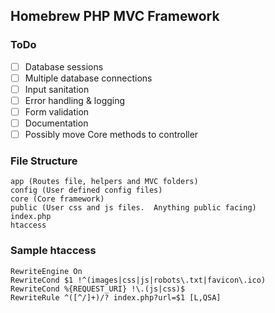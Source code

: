 ## Homebrew PHP MVC Framework

### ToDo
- [ ] Database sessions
- [ ] Multiple database connections
- [ ] Input sanitation
- [ ] Error handling & logging
- [ ] Form validation
- [ ] Documentation
- [ ] Possibly move Core methods to controller

### File Structure
```
app (Routes file, helpers and MVC folders)
config (User defined config files)
core (Core framework)
public (User css and js files.  Anything public facing)
index.php
htaccess
```

### Sample htaccess
```
RewriteEngine On 
RewriteCond $1 !^(images|css|js|robots\.txt|favicon\.ico) 
RewriteCond %{REQUEST_URI} !\.(js|css)$
RewriteRule ^([^/]+)/? index.php?url=$1 [L,QSA]
```